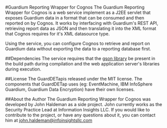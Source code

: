 #Guardium Reporting Wrapper for Cognos
The Guardium Reporting Wrapper for Cognos is a web service implement as a J2EE servlet that exposes Guardium data in a format that can be consumed and then reported on by Cognos. It works by interfacing with Guardium's REST API, retrieving report data as JSON and then translating it into the XML format that Cognos requires for it's XML datasource type.

Using the service, you can configure Cognos to retrieve and report on Guardium data without exporting the data to a reporting database first.

##Dependencies
The service requires that the [gson library](https://code.google.com/p/google-gson/) be present in the build path during compilation and the web application server's libraries during execution.

##License
The GuardDETapis released under the MIT license. The components that GuardDETap uses (eg: EventMachine, IBM InfoSphere Guardium, Guardium Data Encryption) have their own licenses.

##About the Author
The Guardium Reporting Wrapper for Cognos was developed by John Haldeman as a side project. John currently works as the Security Practice Lead at Information Insights LLC. If you would like to contribute to the project, or have any questions about it, you can contact him at john.haldeman@infoinsightsllc.com

